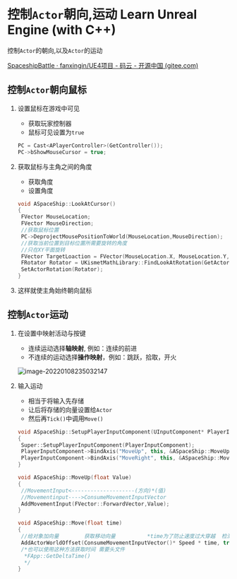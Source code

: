 # 控制`Actor`朝向,运动  Learn Unreal Engine (with C++)

控制`Actor`的朝向,以及`Actor`的运动

[SpaceshipBattle · fanxingin/UE4项目 - 码云 - 开源中国 (gitee.com)](https://gitee.com/fanxingin/Unreal-Projects/tree/master/SpaceshipBattle)

## 控制`Actor`朝向鼠标

1. 设置鼠标在游戏中可见

   - 获取玩家控制器
   - 鼠标可见设置为`true`

   ```cpp
   PC = Cast<APlayerController>(GetController());
   PC->bShowMouseCursor = true;
   ```

2. 获取鼠标与主角之间的角度

   - 获取角度
   - 设置角度

   ```cpp
   void ASpaceShip::LookAtCursor()
   {
   	FVector MouseLocation;
   	FVector MouseDirection;
   	//获取鼠标位置
   	PC->DeprojectMousePositionToWorld(MouseLocation,MouseDirection);
   	//获取当前位置到目标位置所需要旋转的角度
   	//只在XY平面旋转
   	FVector TargetLoaction = FVector(MouseLocation.X, MouseLocation.Y, GetActorLocation().Z);
   	FRotator Rotator = UKismetMathLibrary::FindLookAtRotation(GetActorLocation(), TargetLoaction);
   	SetActorRotation(Rotator);
   }
   ```

3. 这样就使主角始终朝向鼠标

## 控制`Actor`运动

1. 在设置中映射活动与按键

   - 连续运动选择**轴映射**, 例如：连续的前进
   - 不连续的运动选择**操作映射**，例如：跳跃，拾取，开火

   ![image-20220108235032147](https://lzx-figure-bed.obs.dualstack.cn-north-4.myhuaweicloud.com/Figurebed/202201082350218.png)

2. 输入运动

   - 相当于将输入先存储
   - 让后将存储的向量设置给`Actor`
   - 然后再`Tick()`中调用`Move()`

   ```cpp
   void ASpaceShip::SetupPlayerInputComponent(UInputComponent* PlayerInputComponent)
   {
   	Super::SetupPlayerInputComponent(PlayerInputComponent);
   	PlayerInputComponent->BindAxis("MoveUp", this, &ASpaceShip::MoveUp);
   	PlayerInputComponent->BindAxis("MoveRight", this, &ASpaceShip::MoveRight);
   }
   ```

   ```cpp
   void ASpaceShip::MoveUp(float Value)
   {
   	//MovementInput<--------------------(方向)*(值)
   	//Movementinput---->ConsumeMovementInputVector
   	AddMovementInput(FVector::ForwardVector,Value);
   }
   ```

   ```cpp
   void ASpaceShip::Move(float time)
   {
   	//给对象加向量        获取移动向量          *time为了防止速度过大穿越  检测碰撞           
   	AddActorWorldOffset(ConsumeMovementInputVector()* Speed * time, true);
   	/*也可以使用这种方法获取时间 需要头文件
   	 *FApp::GetDeltaTime()
   	 */
   }
   ```

   

